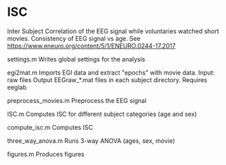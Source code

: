 # ISC
Inter Subject Correlation of the EEG signal while voluntaries watched short movies. Consistency of EEG signal vs age.
See https://www.eneuro.org/content/5/1/ENEURO.0244-17.2017

settings.m 
Writes global settings for the analysis

egi2mat.m 
Imports EGI data and extract "epochs" with movie data.
Input: raw files
Output EEGraw_*.mat files in each subject directory.
Requires eeglab

preprocess_movies.m
Preprocess the EEG signal

ISC.m
Computes ISC for different subject categories (age and sex)

compute_isc.m
Computes ISC

three_way_anova.m
Runs 3-way ANOVA (ages, sex, movie)

figures.m
Produces figures


